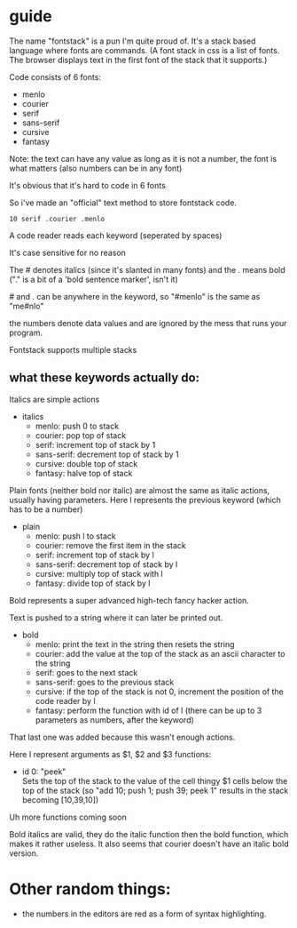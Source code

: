 # guide
The name "fontstack" is a pun I'm quite proud of. It's a stack based language where fonts are commands. (A font stack in css is a list of fonts. The browser displays text in the first font of the stack that it supports.)

Code consists of 6 fonts:
- menlo
- courier
- serif
- sans-serif
- cursive
- fantasy

Note: the text can have any value as long as it is not a number, the font is what matters (also numbers can be in any font)

It's obvious that it's hard to code in 6 fonts

So i've made an "official" text method to store fontstack code.

```
10 serif .courier .menlo
```
A code reader reads each keyword (seperated by spaces)

It's case sensitive for no reason

The # denotes italics (since it's slanted in many fonts) and the . means bold ("." is a bit of a 'bold sentence marker', isn't it)

\# and . can be anywhere in the keyword, so "#menlo" is the same as "me#nlo"

the numbers denote data values and are ignored by the mess that runs your program.

Fontstack supports multiple stacks

## what these keywords actually do:
Italics are simple actions
- italics
  - menlo: push 0 to stack
  - courier: pop top of stack
  - serif: increment top of stack by 1
  - sans-serif: decrement top of stack by 1
  - cursive: double top of stack
  - fantasy: halve top of stack

Plain fonts (neither bold nor italic) are almost the same as italic actions, usually having parameters. Here l represents the previous keyword (which has to be a number)

- plain
  - menlo: push l to stack
  - courier: remove the first item in the stack
  - serif: increment top of stack by l
  - sans-serif: decrement top of stack by l
  - cursive: multiply top of stack with l
  - fantasy: divide top of stack by l

Bold represents a super advanced high-tech fancy hacker action.

Text is pushed to a string where it can later be printed out.

- bold
  - menlo: print the text in the string then resets the string
  - courier: add the value at the top of the stack as an ascii character to the string
  - serif: goes to the next stack
  - sans-serif: goes to the previous stack
  - cursive: if the top of the stack is not 0, increment the position of the code reader by l
  - fantasy: perform the function with id of l (there can be up to 3 parameters as numbers, after the keyword)

That last one was added because this wasn't enough actions.

Here I represent arguments as $1, $2 and $3
functions:
- id 0: "peek"<br>
Sets the top of the stack to the value of the cell thingy $1 cells below the top of the stack (so "add 10; push 1; push 39; peek 1" results in the stack becoming [10,39,10])

Uh more functions coming soon

Bold italics are valid, they do the italic function then the bold function, which makes it rather useless. It also seems that courier doesn't have an italic bold version.

# Other random things:
- the numbers in the editors are red as a form of syntax highlighting.
